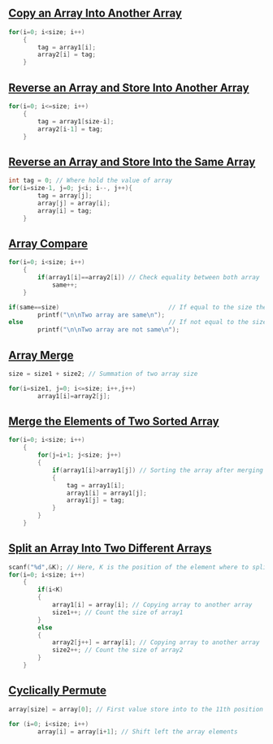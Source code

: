 ## [Copy an Array Into Another Array](../lab4/1.c)
```c
for(i=0; i<size; i++)
    {
        tag = array1[i];
        array2[i] = tag;
    }
```

## [Reverse an Array and Store Into Another Array](../lab4/2.c)
```c
for(i=0; i<=size; i++)
    {
        tag = array1[size-i];
        array2[i-1] = tag;
    }
```

## [Reverse an Array and Store Into the Same Array](../lab4/3.c)
```c
int tag = 0; // Where hold the value of array
for(i=size-1, j=0; j<i; i--, j++){
        tag = array[j];
        array[j] = array[i];
        array[i] = tag;
    }
```

## [Array Compare](../lab4/4.c)
```c
for(i=0; i<size; i++)
    {
        if(array1[i]==array2[i]) // Check equality between both array
            same++;
    }

if(same==size)                              // If equal to the size then print same
        printf("\n\nTwo array are same\n");
else                                        // If not equal to the size then print not same
        printf("\n\nTwo array are not same\n");
```

## [Array Merge](../lab4/5.c)
```c
size = size1 + size2; // Summation of two array size

for(i=size1, j=0; i<=size; i++,j++)
        array1[i]=array2[j];
```

## [Merge the Elements of Two Sorted Array](../lab4/6.c)
```c
for(i=0; i<size; i++)
    {
        for(j=i+1; j<size; j++)
        {
            if(array1[i]>array1[j]) // Sorting the array after merging
            {
                tag = array1[i];
                array1[i] = array1[j];
                array1[j] = tag;
            }
        }
    }
```

## [Split an Array Into Two Different Arrays](../lab4/7.c)
```c
scanf("%d",&K); // Here, K is the position of the element where to split the array
for(i=0; i<size; i++)
    {
        if(i<K)
        {
            array1[i] = array[i]; // Copying array to another array
            size1++; // Count the size of array1
        }
        else
        {
            array2[j++] = array[i]; // Copying array to another array
            size2++; // Count the size of array2
        }
    }
```

## [Cyclically Permute](../lab4/8.c)
```c
array[size] = array[0]; // First value store into to the 11th position

for (i=0; i<size; i++)
        array[i] = array[i+1]; // Shift left the array elements
```
